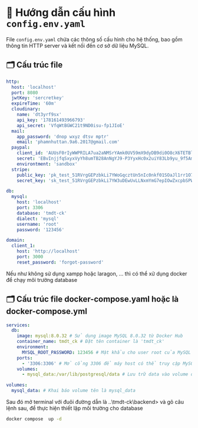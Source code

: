 # 📄 Hướng dẫn cấu hình `config.env.yaml`

File `config.env.yaml` chứa các thông số cấu hình cho hệ thống, bao gồm thông tin HTTP server và kết nối đến cơ sở dữ liệu MySQL.

## 🗂 Cấu trúc file

```yaml
http:
  host: 'localhost'
  port: 8080
  jwtKey: 'sercretkey'
  expireTime: '60m'
  cloudinary:
    name: 'dt3yrf9sx'
    api_key: '178161493966793'
    api_secret: 'VfqWtBGWC21t9ND0isu-fp1JIoE'
  mail:
    app_password: 'dnop wxyz dtsv mptr'
    email: 'phamnhuttan.9a6.2017@gmail.com'
  paypal:
    client_id: 'AUUsF0rIyWWPRILA7ua2aNMSrYAmk0UV59mX9dyDB9di0O8cX6TETBloi3AapXmnjIu5sSx5etbfSDZ4'
    secret: 'EBvInjjfqSxyxVyYh8umTB28AnNgYJ9-P3YyxHc0x2uiY83Lb9yu_9f5Am1tXRILum0oXQyKG6gZUrA7'
    environtment: 'sandbox'
  stripe: 
    public_key: 'pk_test_51RVrgGEPzbkLi7YWoGqcztUn5nIc0nkf01SOaJl1rr1O7PI0kL4ADmkFsz8lHdZSqRDkxucCODxqgZ9GKdJ0eRI8009RhisaVg'
    secret_key: 'sk_test_51RVrgGEPzbkLi7YW3uDEwUvLLNxmYmG7epIOwZxcpbSPW9AhYt6H0gRTPrFYbtQaQc5xj5zRXeu79EyTphUa6zgv006psJyLch'

db:
  mysql:
    host: 'localhost'
    port: 3306
    database: 'tmdt-ck'
    dialect: 'mysql'
    username: 'root'
    password: '123456'

domain:
  client_1: 
    host: 'http://localhost'
    port: 3000
    reset_password: 'forgot-password'
```

Nếu như không sử dụng xampp hoặc laragon, ... thì có thể xử dụng docker để chạy môi trường database

## 🗂 Cấu trúc file docker-compose.yaml hoặc là docker-compose.yml

```yaml
services:
  db:
    image: mysql:8.0.32 # Sử dụng image MySQL 8.0.32 từ Docker Hub
    container_name: tmdt_ck # Đặt tên container là 'tmdt_ck'
    environment:
      MYSQL_ROOT_PASSWORD: 123456 # Mật khẩu cho user root của MySQL
    ports:
      - '3306:3306' # Mở cổng 3306 để máy host có thể truy cập MySQL
    volumes:
      - mysql_data:/var/lib/postgresql/data # Lưu trữ data vào volume để tránh mất dữ liệu khi container bị xóa

volumes:
  mysql_data: # Khai báo volume tên là mysql_data
```

Sau đó mở terminal với đuôi đường dẫn là ..\tmdt-ck\backend> và gõ câu lệnh sau, để thực hiện thiết lặp môi trường cho database

```bash
docker compose  up -d
```
